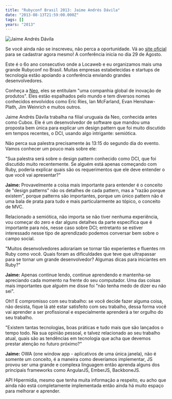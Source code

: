 ```yaml
---
title: "Rubyconf Brasil 2013: Jaime Andrés Dávila"
date: "2013-08-13T21:59:00.000Z"
tags: []
years: "2013"
---
```


<p></p>
<p><img src="http://www.rubyconf.com.br/assets/speakers/JaimeAndres-83096108e2cabc4a502ac161ce9429e6.jpg" srcset="http://www.rubyconf.com.br/assets/speakers/JaimeAndres-83096108e2cabc4a502ac161ce9429e6.jpg 2x" alt="Jaime Andrés Dávila"></p>
<p>Se você ainda não se inscreveu, não perca a oportunidade. Vá ao <a href="http://www.rubyconf.com.br">site oficial</a> para se cadastrar agora mesmo! A conferência inicia no dia 29 de Agosto.</p>
<p>Este é o 6o ano consecutivo onde a Locaweb e eu organizamos mais uma grande Rubyconf no Brasil. Muitas empresas estabelecidas e startups de tecnologia estão apoiando a conferência enviando grandes desenvolvedores.</p>
<p>Conheça a <a href="http://neo.com/">Neo</a>, eles se entitulam "uma companhia global de inovação de produtos". Eles estão espalhados pelo mundo e tem diversos nomes conhecidos envolvidos como Eric Ries, Ian McFarland, Evan Henshaw-Plath, Jim Weinrich e muitos outros.</p>
<p>Jaime Andrés Dávila trabalha na filial uruguaia da Neo, conhecida antes como Cubox. Ele é um desenvolvedor de software que mandou uma proposta bem única para explicar um design pattern que foi muito discutido em tempos recentes, o DCI, usando algo intrigante: semiótica.</p>
<p>Não perca sua palestra precisamente às 13:15 do segundo dia do evento. Vamos conhecer um pouco mais sobre ele:</p>
<p></p>
<p></p>
<p>"Sua palestra será sobre o design pattern conhecido como DCI, que foi discutido muito recentemente. Se alguém está apenas começando com Ruby, poderia explicar quais são os requerimentos que ele deve entender o que você vai apresentar?"</p>
<p><strong>Jaime:</strong> Provavelmente a coisa mais importante para entender é o conceito de "design patterns" não os detalhes de cada pattern, mas a "razão porque existem", porque patterns são importantes, porque um único pattern não é uma bala de prata para tudo e mais particularmente ao tópico, o conceito de MVC.</p>
<p>Relacionado a semiótica, não importa se não tiver nenhuma experiência, vou começar do zero e dar alguns detalhes da parte específica que é importante para nós, nesse caso sobre DCI; entretanto se estiver interessado nesse tipo de aprendizado podemos conversar bem sobre o campo social.</p>
<p>"Muitos desenvolvedores adorariam se tornar tão experientes e fluentes rm Ruby como você. Quais foram as dificuldades que teve que ultrapassar para se tornar um grande desenvolvedor? Algumas dicas para iniciantes em Ruby?"</p>
<p><strong>Jaime:</strong> Apenas continue lendo, continue aprendendo e mantenha-se apreciando cada momento na frente do seu computador. Uma das coisas mais importantes que alguém me disse foi "não tenha medo de dizer eu não sei".</p>
<p>Oh!! E compromisso com seu trabalho: se você decide fazer alguma coisa, não desista, fique lá até estar satisfeito com seu trabalho, dessa forma você vai aprender a ser profissional e especialmente aprenderá a ter orgulho do seu trabalho.</p>
<p>"Existem tantas tecnologias, boas práticas e tudo mais que são lançados o tempo todo. Na sua opinião pessoal, e talvez relacionado ao seu trabalho atual, quais são as tendências em tecnologia que acha que devemos prestar atenção no futuro próximo?"</p>
<p><strong>Jaime:</strong> OWA (one window app - aplicativos de uma única janela), não é somente um conceito, é a maneira como deveríamos implementar, JS provou ser uma grande e complexa linguagem então aprenda alguns dos principais frameworks como AngularJS, EmberJS, BackboneJS.</p>
<p>API Hipermídia, mesmo que tenha muita informação a respeito, eu acho que ainda não está completamente implementada então ainda há muito espaço para melhorar e aprender.</p>
<p></p>